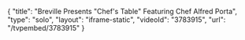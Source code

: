 {
    "title": "Breville Presents \"Chef's Table\" Featuring Chef Alfred Porta",
    "type": "solo",
    "layout": "iframe-static",
    "videoId": "3783915",
    "url": "\/tvpembed\/3783915"
}